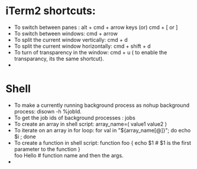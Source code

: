 iTerm2 shortcuts: 
==================

* To switch between panes :  alt + cmd + arrow keys (or) cmd + [ or ]
* To switch between windows: cmd + arrow
* To split the current window vertically: cmd + d 
* To split the current window horizontally: cmd + shift + d
* To turn of transparency in the window: cmd + u ( to enable the transparancy, its the same shortcut). 
* 

Shell 
===========
* To make a currently running background process as nohup background process: disown -h %jobId.
* To get the job ids of background processes : jobs
* To create an array in shell script: array_name=( value1 value2 )
* To iterate on an array in for loop: for val in "${array_name[@]}"; do echo $i ; done
* To create a function in shell script: 
  function foo {
    echo $1 # $1 is the first parameter to the function 
  }  
  foo Hello # function name and then the args. 
*   
